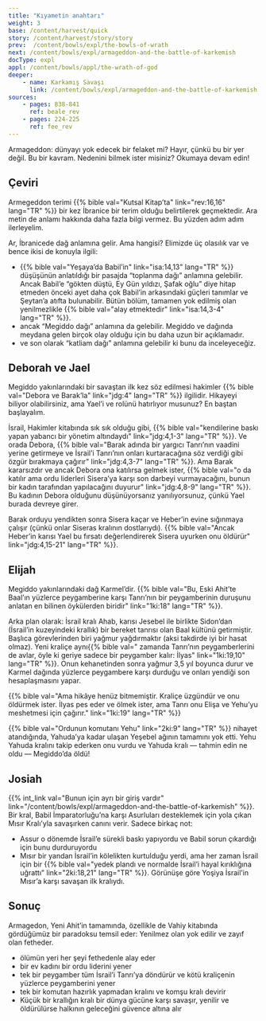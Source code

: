 ```yaml
---
title: "Kıyametin anahtarı"
weight: 3
base: /content/harvest/quick
story: /content/harvest/story/story
prev:  /content/bowls/expl/the-bowls-of-wrath
next: /content/bowls/expl/armageddon-and-the-battle-of-karkemish
docType: expl
appl: /content/bowls/appl/the-wrath-of-god
deeper:
    - name: Karkamış Savaşı
      link: /content/bowls/expl/armageddon-and-the-battle-of-karkemish
sources: 
    - pages: 838-841
      ref: beale_rev
    - pages: 224-225
      ref: fee_rev
---
```


Armageddon: dünyayı yok edecek bir felaket mi? Hayır, çünkü bu bir yer değil. Bu bir kavram. Nedenini bilmek ister misiniz? Okumaya devam edin!

## Çeviri

<a name="2ff3"></a>
Armegeddon terimi {{% bible val="Kutsal Kitap’ta" link="rev:16,16" lang="TR" %}} bir kez İbranice bir terim olduğu belirtilerek geçmektedir. Ara metin de anlamı hakkında daha fazla bilgi vermez. Bu yüzden adım adım ilerleyelim.

Ar, İbranicede dağ anlamına gelir. Ama hangisi? Elimizde üç olasılık var ve bence ikisi de konuyla ilgili:

- {{% bible val="Yeşaya’da Babil’in" link="isa:14,13" lang="TR" %}} düşüşünün anlatıldığı bir pasajda “toplanma dağı” anlamına gelebilir. Ancak Babil’e “gökten düştü, Ey Gün yıldızı, Şafak oğlu” diye hitap etmeden önceki ayet daha çok Babil’in arkasındaki güçleri tanımlar ve Şeytan’a atıfta bulunabilir. Bütün bölüm, tamamen yok edilmiş olan yenilmezlikle {{% bible val="alay etmektedir" link="isa:14,3-4" lang="TR" %}}.
- ancak “Megiddo dağı” anlamına da gelebilir. Megiddo ve dağında meydana gelen birçok olay olduğu için bu daha uzun bir açıklamadır.
- ve son olarak “katliam dağı” anlamına gelebilir ki bunu da inceleyeceğiz.

## Deborah ve Jael

<a name="8338"></a>
Megiddo yakınlarındaki bir savaştan ilk kez söz edilmesi hakimler {{% bible val="Debora ve Barak’la" link="jdg:4" lang="TR" %}} ilgilidir. Hikayeyi biliyor olabilirsiniz, ama Yael’i ve rolünü hatırlıyor musunuz? En baştan başlayalım.

İsrail, Hakimler kitabında sık sık olduğu gibi, {{% bible val="kendilerine baskı yapan yabancı bir yönetim altındaydı" link="jdg:4,1-3" lang="TR" %}}. Ve orada Debora, {{% bible val="Barak adında bir yargıcı Tanrı’nın vaadini yerine getirmeye ve İsrail’i Tanrı’nın onları kurtaracağına söz verdiği gibi özgür bırakmaya çağırır" link="jdg:4,3-7" lang="TR" %}}. Ama Barak kararsızdır ve ancak Debora ona katılırsa gelmek ister, {{% bible val="o da katılır ama ordu liderleri Sisera’ya karşı son darbeyi vurmayacağını, bunun bir kadın tarafından yapılacağını duyurur" link="jdg:4,8-9" lang="TR" %}}. Bu kadının Debora olduğunu düşünüyorsanız yanılıyorsunuz, çünkü Yael burada devreye girer.

Barak orduyu yendikten sonra Sisera kaçar ve Heber’in evine sığınmaya çalışır (çünkü onlar Siseras kralının dostlarıydı). {{% bible val="Ancak Heber’in karısı Yael bu fırsatı değerlendirerek Sisera uyurken onu öldürür" link="jdg:4,15-21" lang="TR" %}}.

## Elijah

<a name="5c76"></a>
Megiddo yakınlarındaki dağ Karmel’dir. {{% bible val="Bu, Eski Ahit’te Baal’ın yüzlerce peygamberine karşı Tanrı’nın bir peygamberinin duruşunu anlatan en bilinen öykülerden biridir" link="1ki:18" lang="TR" %}}.

Arka plan olarak: İsrail kralı Ahab, karısı Jesebel ile birlikte Sidon’dan (İsrail’in kuzeyindeki krallık) bir bereket tanrısı olan Baal kültünü getirmiştir. Başlıca görevlerinden biri yağmur yağdırmaktır (aksi takdirde iyi bir hasat olmaz). Yeni kraliçe aynı{{% bible val=" zamanda Tanrı’nın peygamberlerini de avlar, öyle ki geriye sadece bir peygamber kalır: İlyas" link="1ki:19,10" lang="TR" %}}. Onun kehanetinden sonra yağmur 3,5 yıl boyunca durur ve Karmel dağında yüzlerce peygambere karşı durduğu ve onları yendiği son hesaplaşmasını yapar.

{{% bible val="Ama hikâye henüz bitmemiştir. Kraliçe üzgündür ve onu öldürmek ister. İlyas pes eder ve ölmek ister, ama Tanrı onu Elişa ve Yehu’yu meshetmesi için çağırır." link="1ki:19" lang="TR" %}}

{{% bible val="Ordunun komutanı Yehu" link="2ki:9" lang="TR" %}} nihayet atandığında, Yahuda’ya kadar ulaşan Yeşebel ağının tamamını yok etti. Yehu Yahuda kralını takip ederken onu vurdu ve Yahuda kralı — tahmin edin ne oldu — Megiddo’da öldü!

## Josiah

<a name="9ad1"></a>
{{% int_link val="Bunun için ayrı bir giriş vardır" link="/content/bowls/expl/armageddon-and-the-battle-of-karkemish" %}}. Bir kral, Babil İmparatorluğu’na karşı Asurluları desteklemek için yola çıkan Mısır Kralı’yla savaşırken canını verir. Sadece birkaç not:

- Assur o dönemde İsrail’e sürekli baskı yapıyordu ve Babil sorun çıkardığı için bunu durduruyordu
- Mısır bir yandan İsrail’in kölelikten kurtulduğu yerdi, ama her zaman İsrail için bir {{% bible val="yedek plandı ve normalde İsrail’i hayal kırıklığına uğrattı" link="2ki:18,21" lang="TR" %}}. Görünüşe göre Yoşiya İsrail’in Mısır’a karşı savaşan ilk kralıydı.

## Sonuç

<a name="733b"></a>
Armagedon, Yeni Ahit’in tamamında, özellikle de Vahiy kitabında gördüğümüz bir paradoksu temsil eder: Yenilmez olan yok edilir ve zayıf olan fetheder.

- ölümün yeri her şeyi fethedenle alay eder
- bir ev kadını bir ordu liderini yener
- tek bir peygamber tüm İsrail’i Tanrı’ya döndürür ve kötü kraliçenin yüzlerce peygamberini yener
- tek bir komutan hazırlık yapmadan kralını ve komşu kralı devirir
- Küçük bir krallığın kralı bir dünya gücüne karşı savaşır, yenilir ve öldürülürse halkının geleceğini güvence altına alır
